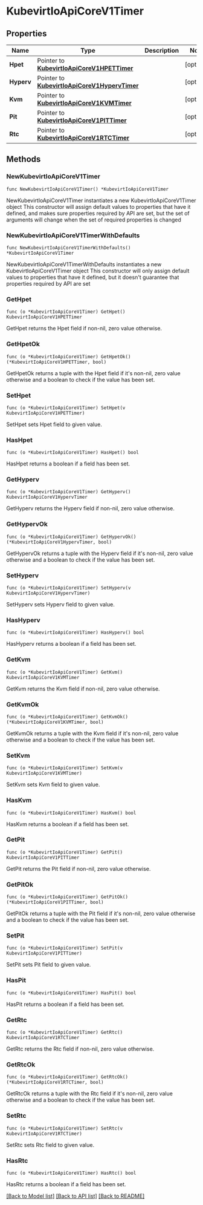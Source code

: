 # KubevirtIoApiCoreV1Timer

## Properties

Name | Type | Description | Notes
------------ | ------------- | ------------- | -------------
**Hpet** | Pointer to [**KubevirtIoApiCoreV1HPETTimer**](KubevirtIoApiCoreV1HPETTimer.md) |  | [optional] 
**Hyperv** | Pointer to [**KubevirtIoApiCoreV1HypervTimer**](KubevirtIoApiCoreV1HypervTimer.md) |  | [optional] 
**Kvm** | Pointer to [**KubevirtIoApiCoreV1KVMTimer**](KubevirtIoApiCoreV1KVMTimer.md) |  | [optional] 
**Pit** | Pointer to [**KubevirtIoApiCoreV1PITTimer**](KubevirtIoApiCoreV1PITTimer.md) |  | [optional] 
**Rtc** | Pointer to [**KubevirtIoApiCoreV1RTCTimer**](KubevirtIoApiCoreV1RTCTimer.md) |  | [optional] 

## Methods

### NewKubevirtIoApiCoreV1Timer

`func NewKubevirtIoApiCoreV1Timer() *KubevirtIoApiCoreV1Timer`

NewKubevirtIoApiCoreV1Timer instantiates a new KubevirtIoApiCoreV1Timer object
This constructor will assign default values to properties that have it defined,
and makes sure properties required by API are set, but the set of arguments
will change when the set of required properties is changed

### NewKubevirtIoApiCoreV1TimerWithDefaults

`func NewKubevirtIoApiCoreV1TimerWithDefaults() *KubevirtIoApiCoreV1Timer`

NewKubevirtIoApiCoreV1TimerWithDefaults instantiates a new KubevirtIoApiCoreV1Timer object
This constructor will only assign default values to properties that have it defined,
but it doesn't guarantee that properties required by API are set

### GetHpet

`func (o *KubevirtIoApiCoreV1Timer) GetHpet() KubevirtIoApiCoreV1HPETTimer`

GetHpet returns the Hpet field if non-nil, zero value otherwise.

### GetHpetOk

`func (o *KubevirtIoApiCoreV1Timer) GetHpetOk() (*KubevirtIoApiCoreV1HPETTimer, bool)`

GetHpetOk returns a tuple with the Hpet field if it's non-nil, zero value otherwise
and a boolean to check if the value has been set.

### SetHpet

`func (o *KubevirtIoApiCoreV1Timer) SetHpet(v KubevirtIoApiCoreV1HPETTimer)`

SetHpet sets Hpet field to given value.

### HasHpet

`func (o *KubevirtIoApiCoreV1Timer) HasHpet() bool`

HasHpet returns a boolean if a field has been set.

### GetHyperv

`func (o *KubevirtIoApiCoreV1Timer) GetHyperv() KubevirtIoApiCoreV1HypervTimer`

GetHyperv returns the Hyperv field if non-nil, zero value otherwise.

### GetHypervOk

`func (o *KubevirtIoApiCoreV1Timer) GetHypervOk() (*KubevirtIoApiCoreV1HypervTimer, bool)`

GetHypervOk returns a tuple with the Hyperv field if it's non-nil, zero value otherwise
and a boolean to check if the value has been set.

### SetHyperv

`func (o *KubevirtIoApiCoreV1Timer) SetHyperv(v KubevirtIoApiCoreV1HypervTimer)`

SetHyperv sets Hyperv field to given value.

### HasHyperv

`func (o *KubevirtIoApiCoreV1Timer) HasHyperv() bool`

HasHyperv returns a boolean if a field has been set.

### GetKvm

`func (o *KubevirtIoApiCoreV1Timer) GetKvm() KubevirtIoApiCoreV1KVMTimer`

GetKvm returns the Kvm field if non-nil, zero value otherwise.

### GetKvmOk

`func (o *KubevirtIoApiCoreV1Timer) GetKvmOk() (*KubevirtIoApiCoreV1KVMTimer, bool)`

GetKvmOk returns a tuple with the Kvm field if it's non-nil, zero value otherwise
and a boolean to check if the value has been set.

### SetKvm

`func (o *KubevirtIoApiCoreV1Timer) SetKvm(v KubevirtIoApiCoreV1KVMTimer)`

SetKvm sets Kvm field to given value.

### HasKvm

`func (o *KubevirtIoApiCoreV1Timer) HasKvm() bool`

HasKvm returns a boolean if a field has been set.

### GetPit

`func (o *KubevirtIoApiCoreV1Timer) GetPit() KubevirtIoApiCoreV1PITTimer`

GetPit returns the Pit field if non-nil, zero value otherwise.

### GetPitOk

`func (o *KubevirtIoApiCoreV1Timer) GetPitOk() (*KubevirtIoApiCoreV1PITTimer, bool)`

GetPitOk returns a tuple with the Pit field if it's non-nil, zero value otherwise
and a boolean to check if the value has been set.

### SetPit

`func (o *KubevirtIoApiCoreV1Timer) SetPit(v KubevirtIoApiCoreV1PITTimer)`

SetPit sets Pit field to given value.

### HasPit

`func (o *KubevirtIoApiCoreV1Timer) HasPit() bool`

HasPit returns a boolean if a field has been set.

### GetRtc

`func (o *KubevirtIoApiCoreV1Timer) GetRtc() KubevirtIoApiCoreV1RTCTimer`

GetRtc returns the Rtc field if non-nil, zero value otherwise.

### GetRtcOk

`func (o *KubevirtIoApiCoreV1Timer) GetRtcOk() (*KubevirtIoApiCoreV1RTCTimer, bool)`

GetRtcOk returns a tuple with the Rtc field if it's non-nil, zero value otherwise
and a boolean to check if the value has been set.

### SetRtc

`func (o *KubevirtIoApiCoreV1Timer) SetRtc(v KubevirtIoApiCoreV1RTCTimer)`

SetRtc sets Rtc field to given value.

### HasRtc

`func (o *KubevirtIoApiCoreV1Timer) HasRtc() bool`

HasRtc returns a boolean if a field has been set.


[[Back to Model list]](../README.md#documentation-for-models) [[Back to API list]](../README.md#documentation-for-api-endpoints) [[Back to README]](../README.md)


